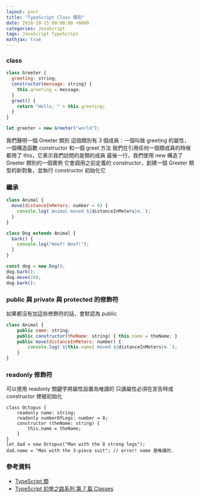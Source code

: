 ```yaml
---
layout: post
title: "TypeScript Class 類別"
date: 2018-10-15 00:00:00 +0800
categories: JavaScript
tags: JavaScript TypeScript
mathjax: true
---
```


### class

```js
class Greeter {
  greeting: string;
  constructor(message: string) {
    this.greeting = message;
  }
  greet() {
    return "Hello, " + this.greeting;
  }
}

let greeter = new Greeter("world");
```

我們聲明一個 Greeter 類別
這個類別有 3 個成員：一個叫做 greeting 的屬性，一個構造函數 constructor 和一個 greet 方法
我們在引用任何一個類成員的時候都用了 this，它表示我們訪問的是類的成員
最後一行，我們使用 new 構造了 Greeter 類別的一個實例
它會調用之前定義的 constructor，創建一個 Greeter 類型的新對象，並執行 constructor 初始化它

### 繼承

```js
class Animal {
  move(distanceInMeters: number = 0) {
    console.log(`Animal moved ${distanceInMeters}m.`);
  }
}

class Dog extends Animal {
  bark() {
    console.log("Woof! Woof!");
  }
}

const dog = new Dog();
dog.bark();
dog.move(10);
dog.bark();
```

### public 與 private 與 protected 的修飾符

如果都沒有加這些修飾符的話，會默認為 public

```js
class Animal {
    public name: string;
    public constructor(theName: string) { this.name = theName; }
    public move(distanceInMeters: number) {
        console.log(`${this.name} moved ${distanceInMeters}m.`);
    }
}
```

### readonly 修飾符

可以使用 readonly 關鍵字將屬性設置為唯讀的
只讀屬性必須在宣告時或 constructor 裡被初始化

```
class Octopus {
    readonly name: string;
    readonly numberOfLegs: number = 8;
    constructor (theName: string) {
        this.name = theName;
    }
}
let dad = new Octopus("Man with the 8 strong legs");
dad.name = "Man with the 3-piece suit"; // error! name 是唯讀的.
```

### 參考資料

- [TypeScript 類](https://www.tslang.cn/docs/handbook/classes.html)
- [TypeScript 初學之路系列 第 7 篇 Classes](https://ithelp.ithome.com.tw/articles/10191249)
